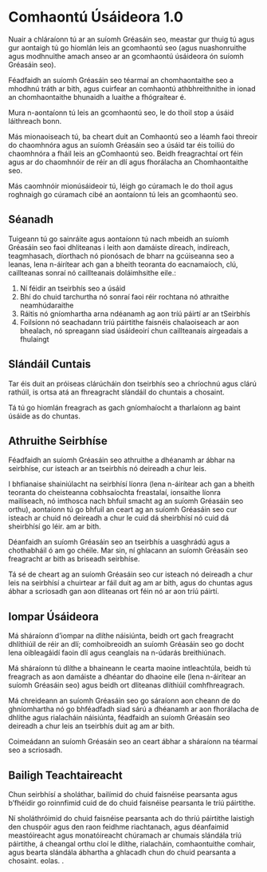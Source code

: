 # Comhaontú Úsáideora 1.0

Nuair a chláraíonn tú ar an suíomh Gréasáin seo, meastar gur thuig tú agus gur aontaigh tú go hiomlán leis an gcomhaontú seo (agus nuashonruithe agus modhnuithe amach anseo ar an gcomhaontú úsáideora ón suíomh Gréasáin seo).

Féadfaidh an suíomh Gréasáin seo téarmaí an chomhaontaithe seo a mhodhnú tráth ar bith, agus cuirfear an comhaontú athbhreithnithe in ionad an chomhaontaithe bhunaidh a luaithe a fhógraítear é.

Mura n-aontaíonn tú leis an gcomhaontú seo, le do thoil stop a úsáid láithreach bonn.

Más mionaoiseach tú, ba cheart duit an Comhaontú seo a léamh faoi threoir do chaomhnóra agus an suíomh Gréasáin seo a úsáid tar éis toiliú do chaomhnóra a fháil leis an gComhaontú seo. Beidh freagrachtaí ort féin agus ar do chaomhnóir de réir an dlí agus fhorálacha an Chomhaontaithe seo.

Más caomhnóir mionúsáideoir tú, léigh go cúramach le do thoil agus roghnaigh go cúramach cibé an aontaíonn tú leis an gcomhaontú seo.

## Séanadh

Tuigeann tú go sainráite agus aontaíonn tú nach mbeidh an suíomh Gréasáin seo faoi dhliteanas i leith aon damáiste díreach, indíreach, teagmhasach, díorthach nó pionósach de bharr na gcúiseanna seo a leanas, lena n-áirítear ach gan a bheith teoranta do eacnamaíoch, clú, caillteanas sonraí nó caillteanais doláimhsithe eile.:

1. Ní féidir an tseirbhís seo a úsáid
1. Bhí do chuid tarchurtha nó sonraí faoi réir rochtana nó athraithe neamhúdaraithe
1. Ráitis nó gníomhartha arna ndéanamh ag aon tríú páirtí ar an tSeirbhís
1. Foilsíonn nó seachadann tríú páirtithe faisnéis chalaoiseach ar aon bhealach, nó spreagann siad úsáideoirí chun caillteanais airgeadais a fhulaingt

## Slándáil Cuntais

Tar éis duit an próiseas clárúcháin don tseirbhís seo a chríochnú agus clárú rathúil, is ortsa atá an fhreagracht slándáil do chuntais a chosaint.

Tá tú go hiomlán freagrach as gach gníomhaíocht a tharlaíonn ag baint úsáide as do chuntas.

## Athruithe Seirbhíse

Féadfaidh an suíomh Gréasáin seo athruithe a dhéanamh ar ábhar na seirbhíse, cur isteach ar an tseirbhís nó deireadh a chur leis.

I bhfianaise shainiúlacht na seirbhísí líonra (lena n-áirítear ach gan a bheith teoranta do cheisteanna cobhsaíochta freastalaí, ionsaithe líonra mailíseach, nó imthosca nach bhfuil smacht ag an suíomh Gréasáin seo orthu), aontaíonn tú go bhfuil an ceart ag an suíomh Gréasáin seo cur isteach ar chuid nó deireadh a chur le cuid dá sheirbhísí nó cuid dá sheirbhísí go léir. am ar bith.

Déanfaidh an suíomh Gréasáin seo an tseirbhís a uasghrádú agus a chothabháil ó am go chéile. Mar sin, ní ghlacann an suíomh Gréasáin seo freagracht ar bith as briseadh seirbhíse.

Tá sé de cheart ag an suíomh Gréasáin seo cur isteach nó deireadh a chur leis na seirbhísí a chuirtear ar fáil duit ag am ar bith, agus do chuntas agus ábhar a scriosadh gan aon dliteanas ort féin nó ar aon tríú páirtí.

## Iompar Úsáideora

Má sháraíonn d’iompar na dlíthe náisiúnta, beidh ort gach freagracht dhlíthiúil de réir an dlí; comhoibreoidh an suíomh Gréasáin seo go docht lena oibleagáidí faoin dlí agus ceanglais na n-údarás breithiúnach.

Má sháraíonn tú dlíthe a bhaineann le cearta maoine intleachtúla, beidh tú freagrach as aon damáiste a dhéantar do dhaoine eile (lena n-áirítear an suíomh Gréasáin seo) agus beidh ort dliteanas dlíthiúil comhfhreagrach.

Má chreideann an suíomh Gréasáin seo go sáraíonn aon cheann de do ghníomhartha nó go bhféadfadh siad sárú a dhéanamh ar aon fhorálacha de dhlíthe agus rialacháin náisiúnta, féadfaidh an suíomh Gréasáin seo deireadh a chur leis an tseirbhís duit ag am ar bith.

Coimeádann an suíomh Gréasáin seo an ceart ábhar a sháraíonn na téarmaí seo a scriosadh.

## Bailigh Teachtaireacht

Chun seirbhísí a sholáthar, bailímid do chuid faisnéise pearsanta agus b’fhéidir go roinnfimid cuid de do chuid faisnéise pearsanta le tríú páirtithe.

Ní sholáthróimid do chuid faisnéise pearsanta ach do thríú páirtithe laistigh den chuspóir agus den raon feidhme riachtanach, agus déanfaimid meastóireacht agus monatóireacht chúramach ar chumais slándála tríú páirtithe, á cheangal orthu cloí le dlíthe, rialacháin, comhaontuithe comhair, agus bearta slándála ábhartha a ghlacadh chun do chuid pearsanta a chosaint. eolas. .
